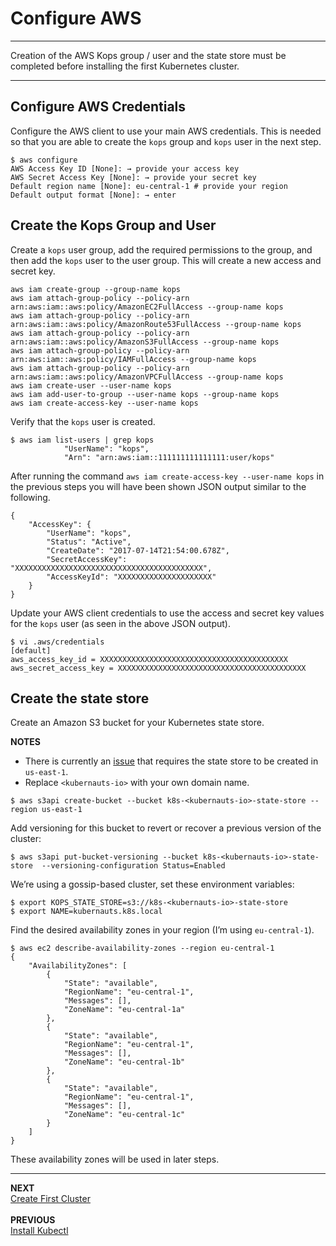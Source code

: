 # Configure AWS

---

Creation of the AWS Kops group / user and the state store must be completed before installing the first Kubernetes cluster.

---

## Configure AWS Credentials

Configure the AWS client to use your main AWS credentials.  This is needed so that you are able to create the `kops` group and `kops` user in the next step.

```
$ aws configure
AWS Access Key ID [None]: → provide your access key
AWS Secret Access Key [None]: → provide your secret key
Default region name [None]: eu-central-1 # provide your region
Default output format [None]: → enter
```


## Create the Kops Group and User

Create a `kops` user group, add the required permissions to the group, and then add the `kops` user to the user group.  This will create a new access and secret key.

```
aws iam create-group --group-name kops
aws iam attach-group-policy --policy-arn arn:aws:iam::aws:policy/AmazonEC2FullAccess --group-name kops
aws iam attach-group-policy --policy-arn arn:aws:iam::aws:policy/AmazonRoute53FullAccess --group-name kops
aws iam attach-group-policy --policy-arn arn:aws:iam::aws:policy/AmazonS3FullAccess --group-name kops
aws iam attach-group-policy --policy-arn arn:aws:iam::aws:policy/IAMFullAccess --group-name kops
aws iam attach-group-policy --policy-arn arn:aws:iam::aws:policy/AmazonVPCFullAccess --group-name kops
aws iam create-user --user-name kops
aws iam add-user-to-group --user-name kops --group-name kops
aws iam create-access-key --user-name kops
```

Verify that the `kops` user is created.

```
$ aws iam list-users | grep kops
            "UserName": "kops",
            "Arn": "arn:aws:iam::111111111111111:user/kops"
```

After running the command `aws iam create-access-key --user-name kops` in the previous steps you will have been shown JSON output similar to the following.

```
{
    "AccessKey": {
        "UserName": "kops",
        "Status": "Active",
        "CreateDate": "2017-07-14T21:54:00.678Z",
        "SecretAccessKey": "XXXXXXXXXXXXXXXXXXXXXXXXXXXXXXXXXXXXXXXXXX",
        "AccessKeyId": "XXXXXXXXXXXXXXXXXXXXX"
    }
}
```

Update your AWS client credentials to use the access and secret key values for the `kops` user (as seen in the above JSON output).

```
$ vi .aws/credentials
[default]
aws_access_key_id = XXXXXXXXXXXXXXXXXXXXXXXXXXXXXXXXXXXXXXXXXX
aws_secret_access_key = XXXXXXXXXXXXXXXXXXXXXXXXXXXXXXXXXXXXXXXXXX
```


## Create the state store

Create an Amazon S3 bucket for your Kubernetes state store. 

**NOTES**<br/>
* There is currently an [issue](https://github.com/aws/aws-sdk-js/issues/475) that requires the state store to be created in `us-east-1`.
* Replace `<kubernauts-io>` with your own domain name.

```
$ aws s3api create-bucket --bucket k8s-<kubernauts-io>-state-store --region us-east-1
```

Add versioning for this bucket to revert or recover a previous version of the cluster:

```
$ aws s3api put-bucket-versioning --bucket k8s-<kubernauts-io>-state-store  --versioning-configuration Status=Enabled
```



We’re using a gossip-based cluster, set these environment variables:

```
$ export KOPS_STATE_STORE=s3://k8s-<kubernauts-io>-state-store
$ export NAME=kubernauts.k8s.local
```

Find the desired availability zones in your region (I’m using `eu-central-1`).

```
$ aws ec2 describe-availability-zones --region eu-central-1
{
    "AvailabilityZones": [
        {
            "State": "available",
            "RegionName": "eu-central-1",
            "Messages": [],
            "ZoneName": "eu-central-1a"
        },
        {
            "State": "available",
            "RegionName": "eu-central-1",
            "Messages": [],
            "ZoneName": "eu-central-1b"
        },
        {
            "State": "available",
            "RegionName": "eu-central-1",
            "Messages": [],
            "ZoneName": "eu-central-1c"
        }
    ]
}
```

These availability zones will be used in later steps.

---

**NEXT**<br/>
[Create First Cluster](lab_4_create_first_cluster.md)<br/><br/>
**PREVIOUS**<br/>
[Install Kubectl](lab_2_install_kubectl.md)